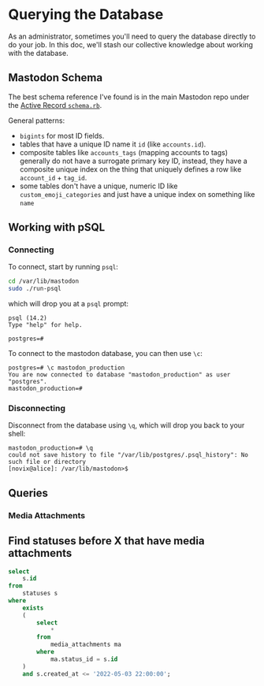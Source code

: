 # Querying the Database

As an administrator, sometimes you'll need to query the database directly to do your job. In this doc, we'll stash our collective knowledge about working with the database.

## Mastodon Schema

The best schema reference I've found is in the main Mastodon repo under the [Active Record `schema.rb`](https://github.com/mastodon/mastodon/blob/main/db/schema.rb).

General patterns:

- `bigints` for most ID fields.
- tables that have a unique ID name it `id` (like `accounts.id`).
- composite tables like `accounts_tags` (mapping accounts to tags) generally do not have a surrogate primary key ID, instead, they have a composite unique index on the thing that uniquely defines a row like `account_id` + `tag_id`.
- some tables don't have a unique, numeric ID like `custom_emoji_categories` and just have a unique index on something like `name`

## Working with pSQL

### Connecting

To connect, start by running `psql`:  

```bash
cd /var/lib/mastodon
sudo ./run-psql
```

which will drop you at a `psql` prompt:

```
psql (14.2)
Type "help" for help.

postgres=#
```

To connect to the mastodon database, you can then use `\c`:

```
postgres=# \c mastodon_production
You are now connected to database "mastodon_production" as user "postgres".
mastodon_production=#
```

### Disconnecting

Disconnect from the database using `\q`, which will drop you back to your shell:

```
mastodon_production=# \q
could not save history to file "/var/lib/postgres/.psql_history": No such file or directory
[novix@alice]: /var/lib/mastodon>$ 
```

## Queries

### Media Attachments

## Find statuses before X that have media attachments

```sql
select
    s.id
from
    statuses s
where
    exists
    (
        select
            *
        from
            media_attachments ma
        where
            ma.status_id = s.id
    )
    and s.created_at <= '2022-05-03 22:00:00';
```
